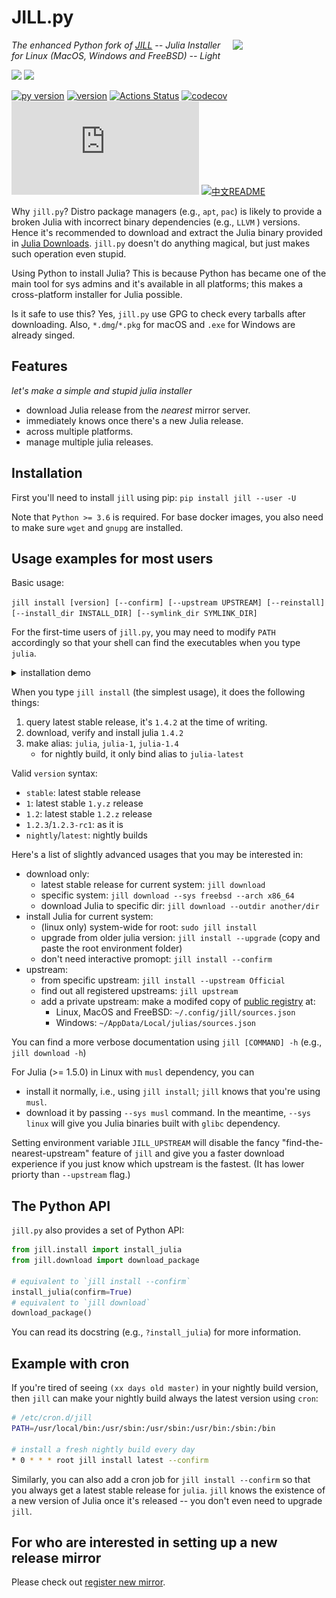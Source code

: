 # JILL.py

<p>
  <img width="150" align='right' src="logo.png">
</p>

_The enhanced Python fork of [JILL](https://github.com/abelsiqueira/jill) -- Julia Installer for Linux (MacOS, Windows and FreeBSD) -- Light_

![](https://img.shields.io/badge/system-Windows%7CmacOS%7CLinux%7CFreeBSD-yellowgreen)
![](https://img.shields.io/badge/arch-i686%7Cx86__64%7CARMv7%7CARMv8-yellowgreen)

[![py version](https://img.shields.io/pypi/pyversions/jill.svg?logo=python&logoColor=white)](https://pypi.org/project/jill)
[![version](https://img.shields.io/pypi/v/jill.svg)](https://github.com/johnnychen94/jill.py/releases)
[![Actions Status](https://github.com/johnnychen94/jill.py/workflows/Unit%20test/badge.svg
)](https://github.com/johnnychen94/jill.py/actions)
[![codecov](https://codecov.io/gh/johnnychen94/jill.py/branch/master/graph/badge.svg)](https://codecov.io/gh/johnnychen94/jill.py)
[![release-date](https://img.shields.io/github/release-date/johnnychen94/jill.py)](https://github.com/johnnychen94/jill.py/releases)
[![中文README](https://img.shields.io/badge/README-%E4%B8%AD%E6%96%87-blue)](README_zh.md)

Why `jill.py`? Distro package managers (e.g., `apt`, `pac`) is likely to provide a broken Julia with
incorrect binary dependencies (e.g., `LLVM` ) versions. Hence it's recommended to download and
extract the Julia binary provided in [Julia Downloads](https://julialang.org/downloads/). `jill.py` doesn't
do anything magical, but just makes such operation even stupid.

Using Python to install Julia? This is because Python has became one of the main tool for sys admins and it's
available in all platforms; this makes a cross-platform installer for Julia possible.

Is it safe to use this? Yes, `jill.py` use GPG to check every tarballs after downloading. Also, `*.dmg`/`*.pkg` for macOS and
`.exe` for Windows are already singed.

## Features

_let's make a simple and stupid julia installer_

* download Julia release from the *nearest* mirror server.
* immediately knows once there's a new Julia release.
* across multiple platforms.
* manage multiple julia releases.



## Installation

First you'll need to install `jill` using pip: `pip install jill --user -U`

Note that `Python >= 3.6` is required. For base docker images, you also need to make sure `wget` and `gnupg` are installed.

## Usage examples for most users

Basic usage:

`jill install [version] [--confirm] [--upstream UPSTREAM] [--reinstall] [--install_dir INSTALL_DIR] [--symlink_dir SYMLINK_DIR]`

For the first-time users of `jill.py`, you may need to modify `PATH` accordingly so that your shell can find the executables when you type `julia`.

<details>
<summary>installation demo</summary>
<img class="install" src="screenshots/install_demo.png"/>
</details>

When you type `jill install` (the simplest usage), it does the following things:

1. query latest stable release, it's `1.4.2` at the time of writing.
2. download, verify and install julia `1.4.2`
3. make alias: `julia`, `julia-1`, `julia-1.4`
    * for nightly build, it only bind alias to `julia-latest`

Valid `version` syntax:

- `stable`: latest stable release
- `1`: latest stable `1.y.z` release
- `1.2`: latest stable `1.2.z` release
- `1.2.3`/`1.2.3-rc1`: as it is
- `nightly`/`latest`: nightly builds

Here's a list of slightly advanced usages that you may be interested in:

* download only:
    - latest stable release for current system: `jill download`
    - specific system: `jill download --sys freebsd --arch x86_64`
    - download Julia to specific dir: `jill download --outdir another/dir`
* install Julia for current system:
    - (linux only) system-wide for root: `sudo jill install`
    - upgrade from older julia version: `jill install --upgrade` (copy and paste the root environment folder)
    - don't need interactive promopt: `jill install --confirm`
* upstream:
    - from specific upstream: `jill install --upstream Official`
    - find out all registered upstreams: `jill upstream`
    - add a private upstream: make a modifed copy of [public registry](jill/config/sources.json) at:
        * Linux, MacOS and FreeBSD: `~/.config/jill/sources.json`
        * Windows: `~/AppData/Local/julias/sources.json`

You can find a more verbose documentation using `jill [COMMAND] -h` (e.g., `jill download -h`)

For Julia (>= 1.5.0) in Linux with `musl` dependency, you can

- install it normally, i.e., using `jill install`; `jill` knows that you're using `musl`.
- download it by passing `--sys musl` command. In the meantime, `--sys linux` will give you Julia
  binaries built with `glibc` dependency.

Setting environment variable `JILL_UPSTREAM` will disable the fancy "find-the-nearest-upstream"
feature of `jill` and give you a faster download experience if you just know which upstream is the
fastest. (It has lower priorty than `--upstream` flag.)

## The Python API

`jill.py` also provides a set of Python API:

```python
from jill.install import install_julia
from jill.download import download_package

# equivalent to `jill install --confirm`
install_julia(confirm=True)
# equivalent to `jill download`
download_package()
```

You can read its docstring (e.g., `?install_julia`) for more information.

## Example with cron

If you're tired of seeing `(xx days old master)` in your nightly build version, then `jill` can
make your nightly build always the latest version using `cron`:

```bash
# /etc/cron.d/jill
PATH=/usr/local/bin:/usr/sbin:/usr/sbin:/usr/bin:/sbin:/bin

# install a fresh nightly build every day
* 0 * * * root jill install latest --confirm
```

Similarly, you can also add a cron job for `jill install --confirm` so that you always get a
latest stable release for `julia`.  `jill` knows the existence of a new version of Julia once
it's released -- you don't even need to upgrade `jill`.

## For who are interested in setting up a new release mirror

Please check out [register new mirror](register_mirror.md).
